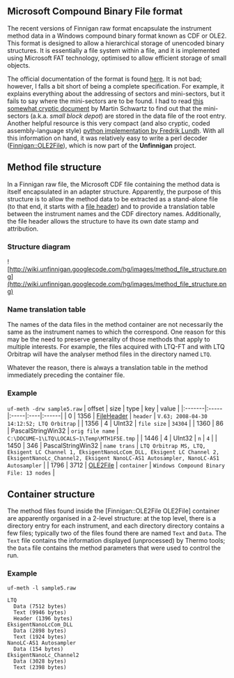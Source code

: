 ## Microsoft Compound Binary File format ##

The recent versions of Finnigan raw format encapsulate the instrument method data in a Windows compound binary format known as CDF or OLE2. This format is designed to allow a hierarchical storage of unencoded binary structures. It is essentially a file system within a file, and it is implemented using Microsoft FAT technology, optimised to allow efficient storage of small objects.

The official documentation of the format is found [here](http://download.microsoft.com/download/0/b/e/0be8bdd7-e5e8-422a-abfd-4342ed7ad886/windowscompoundbinaryfileformatspecification.pdf). It is not bad; however, I falls a bit short of being a complete specification. For example, it explains everything about the addressing of sectors and mini-sectors, but it fails to say where the mini-sectors are to be found. I had to read [this somewhat cryptic document](http://user.cs.tu-berlin.de/~schwartz/pmh/guide.html) by Martin Schwartz to find out that the mini-sectors (a.k.a. _small block depot_) are stored in the data file of the root entry. Another helpful resource is this very compact (and also cryptic, coded assembly-language style) [python implementation by Fredrik Lundh](http://svn.effbot.org/public/tags/pil-1.1.3/PIL/OleFileIO.py). With all this information on hand, it was relatively easy to write a perl decoder ([Finnigan::OLE2File](FinniganOLE2File.md)), which is now part of the **Unfinnigan** project.

## Method file structure ##

In a Finnigan raw file, the Microsoft CDF file containing the method data is itself encapsulated in an adapter structure. Apparently, the purpose of this structure is to allow the method data to be extracted as a stand-alone file (to that end, it starts with a [file header](FileHeader.md)) and to provide a translation table between the instrument names and the CDF directory names. Additionally, the file header allows the structure to have its own date stamp and attribution.

### Structure diagram ###

![http://wiki.unfinnigan.googlecode.com/hg/images/method_file_structure.png](http://wiki.unfinnigan.googlecode.com/hg/images/method_file_structure.png)

### Name translation table ###

The names of the data files in the method container are not necessarily the same as the instrument names to which the correspond. One reason for this may be the need to preserve generality of those methods that apply to multiple interests. For example, the files acquired with LTQ-FT and with LTQ Orbitrap will have the analyser method files in the directory named `LTQ`.

Whatever the reason, there is always a translation table in the method immediately preceding the container file.

### Example ###
`uf-meth -drw sample5.raw`
| offset | size | type | key | value |
|:-------|:-----|:-----|:----|:------|
| 0      | 1356 | [FileHeader](FileHeader.md) | `header` | `V.63; 2008-04-30 14:12:52; LTQ Orbitrap` |
| 1356   | 4    | UInt32 | `file size` | `34304` |
| 1360   | 86   | PascalStringWin32 | `orig file name` | `C:\DOCUME~1\LTQ\LOCALS~1\Temp\MTH1F5E.tmp` |
| 1446   | 4    | UInt32 | `n` | `4`   |
| 1450   | 346  | PascalStringWin32 | `name trans` | `LTQ Orbitrap MS, LTQ, Eksigent LC Channel 1, EksigentNanoLcCom_DLL, Eksigent LC Channel 2, EksigentNanoLc_Channel2, Eksigent NanoLC-AS1 Autosampler, NanoLC-AS1 Autosampler` |
| 1796   | 3712 | [OLE2File](FinniganOLE2File.md) | `container` | `Windows Compound Binary File: 13 nodes` |

## Container structure ##

The method files found inside the [Finnigan::OLE2File OLE2File] container are apparently organised in a 2-level structure: at the top level, there is a directory entry for each instrument, and each directory directory contains a few files; typically two of the files found there are named `Text` and `Data`. The `Text` file contains the information displayed (unprocessed) by Thermo tools; the `Data` file contains the method parameters that were used to control the run.

### Example ###

`uf-meth -l sample5.raw`

```
LTQ 
  Data (7512 bytes)
  Text (9946 bytes)
  Header (1396 bytes)
EksigentNanoLcCom_DLL 
  Data (2898 bytes)
  Text (1924 bytes)
NanoLC-AS1 Autosampler 
  Data (154 bytes)
EksigentNanoLc_Channel2 
  Data (3028 bytes)
  Text (2398 bytes)
```